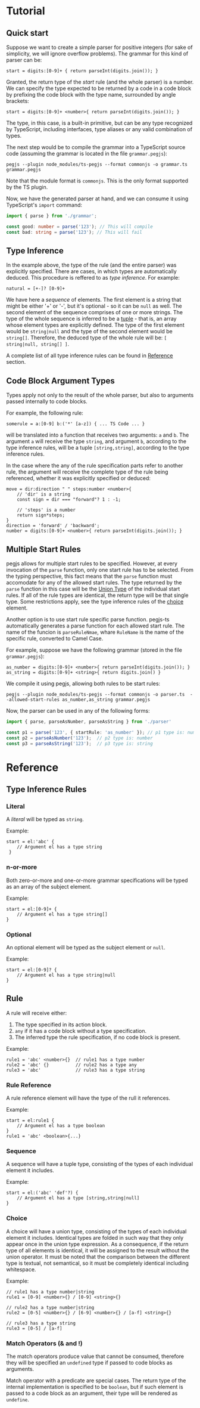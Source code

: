 # Tutorial

## Quick start

Suppose we want to create a simple parser for positive integers (for sake of simplicity, we will ignore overflow problems). The
grammar for this kind of parser can be:

```
start = digits:[0-9]+ { return parseInt(digits.join()); }
```

Granted, the return type of the *start* rule (and the whole parser) is a number. We can specify the type expected to be
returned by a code in a code block by prefixing the code block with the type name, surrounded by angle brackets:

```
start = digits:[0-9]+ <number>{ return parseInt(digits.join()); }
```

The type, in this case, is a built-in primitive, but can be any type recognized by TypeScript, including interfaces,
type aliases or any valid combination of types.

The next step would be to compile the grammar into a TypeScript source code (assuming the grammar is located in the file `grammar.pegjs`):

```
pegjs --plugin node_modules/ts-pegjs --format commonjs -o grammar.ts grammar.pegjs
```
Note that the module format is `commonjs`. This is the only format supported by the TS
plugin.

Now, we have the generated parser at hand, and we can consume it using TypeScript's `import` command:

```TypeScript
import { parse } from './grammar';

const good: number = parse('123'); // This will compile
const bad: string = parse('123'); // This will fail
```

## Type Inference
In the example above, the type of the rule (and the entire parser) was explicitly specified. There are cases, in which types are automatically
deduced. This procedure is reffered to as *type inference*. For example:
```
natural = [+-]? [0-9]+
```

We have here a *sequence* of elements. The first element is a string that might
be either '+' or '-', but it's optional - so it can be `null` as well. The second
element of the sequence comprises of one or more strings. The type of the whole sequence is inferred to be a 
[tuple](https://www.typescriptlang.org/docs/handbook/basic-types.html#tuple) - that is, an array whose element types are
explicitly defined. The type of the first element would be `string|null` and the
type of the second element would be `string[]`. Therefore, the deduced type of
the whole rule will be: `[ string|null, string[] ]`.

A complete list of all type inference rules can be found in [Reference](#type-inference-rules) section.

## Code Block Argument Types
Types apply not only to the result of the whole parser, but also to arguments
passed internally to code blocks.

For example, the following rule:
```
somerule = a:[0-9] b:('*' [a-z]) { ... TS Code ... }
```
will be translated into a function that receives two arguments: `a` and `b`. The
argument `a` will receive the type `string`, and argument `b`, according to the
type inference rules, will be a tuple `[string,string]`, according to the type
inference rules.

In the case where the any of the rule specification parts refer to another rule,
the argument will receive the complete type of the rule being referenced, 
whether it was explicitly specified or deduced:

```
move = dir:direction " " steps:number <number>{
    // 'dir' is a string
    const sign = dir === "forward"? 1 : -1;

    // 'steps' is a number
    return sign*steps;
}
direction = 'forward' / 'backward';
number = digits:[0-9]+ <number>{ return parseInt(digits.join()); }
```


## Multiple Start Rules
pegjs allows for multiple start rules to be specified. However, at every invocation of the `parse` function, only one start rule has to be selected. From
the typing perspective, this fact means that the `parse` function must accomodate for any of the allowed start rules. The type returned
by the `parse` function in this case will be the [Union Type](https://www.typescriptlang.org/docs/handbook/advanced-types.html) of the individual start rules. If all of the rule types are
identical, the return type will be that single type. Some restrictions
apply, see the type inference rules of the [choice](#choice) element.

Another option is to use start rule specific parse function. pegjs-ts automatically generates a parse function for each allowed start rule. The name of the funcion is `parseRuleNmae`, whare `RuleName` is the name of the
specific rule, converted to Camel Case.

For example, suppose we have the following grammar (stored in the file `grammar.pegjs`):
```
as_number = digits:[0-9]+ <number>{ return parseInt(digits.join()); }
as_string = digits:[0-9]+ <string>{ return digits.join() }
```

We compile it using pegjs, allowing both rules to be start rules:
```
pegjs --plugin node_modules/ts-pegjs --format commonjs -o parser.ts  --allowed-start-rules as_number,as_string grammar.pegjs
```

Now, the parser can be used in any of the following forms:
```TypeScript
import { parse, parseAsNumber, parseAsString } from './parser'

const p1 = parse('123', { startRule: 'as_number' }); // p1 type is: number|string
const p2 = parseAsNumber('123');  // p2 type is: number
const p3 = parseAsString('123');  // p3 type is: string
```


# Reference

## Type Inference Rules

### Literal
A *literal* will be typed as `string`.

Example:
```
start = el:'abc' { 
    // Argument el has a type string
 }
```

### n-or-more
Both zero-or-more and one-or-more grammar specifications will be typed
as an array of the subject element.

Example:
```
start = el:[0-9]+ {
    // Argument el has a type string[]
}
```

### Optional
An optional element will be typed as the subject element or `null`.

Example:
```
start = el:[0-9]? {
    // Argument el has a type string|null
}
```

## Rule
A rule will receive either:
1. The type specified in its action block.
2. `any` if it has a code block without a type specification.
3. The inferred type the rule specification, if no code block is present.

Example:
```
rule1 = 'abc' <number>{}  // rule1 has a type number
rule2 = 'abc' {}          // rule2 has a type any
rule3 = 'abc'             // rule3 has a type string
```

### Rule Reference
A rule reference element will have the type of the rull it references.

Example:
```
start = el:rule1 {
    // Argument el has a type boolean
}
rule1 = 'abc' <boolean>{...}
```

### Sequence
A sequence will have a tuple type, consisting of the types of each individual
element it includes.

Example:
```
start = el:('abc' 'def'?) {
    // Argument el has a type [string,string|null]
}
```

### Choice
A choice will have a union type, consisting of the types of each
individual element it includes. Identical types are folded in such way
that they only appear once in the union type expression. As a consequence,
if the return type of all elements is identical, it will be assigned to the
result without the union operator. It must be noted that the comparison between
the different type is textual, not semantical, so it must be completely identical including whitespace.

Example:
```
// rule1 has a type number|string
rule1 = [0-9] <number>{} / [0-9] <string>{}

// rule2 has a type number|string
rule2 = [0-5] <number>{} / [6-9] <number>{} / [a-f] <string>{}

// rule3 has a type string
rule3 = [0-5] / [a-f]
```


### Match Operators (& and !)
The match operators produce value that cannot be consumed, therefore
they will be specified an `undefined` type if passed to code blocks as
arguments. 

Match operator with a predicate are special cases. The return type of the internal implementation
is specified to be `boolean`, but if such element is passed to a code block
as an argument, their type will be rendered as `undefine`.

